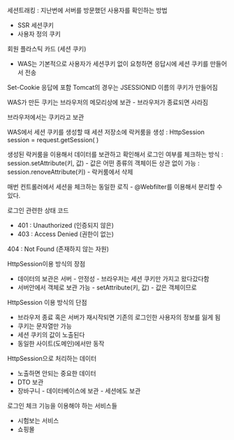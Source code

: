 세션트래킹 
: 지난번에 서버를 방문했던 사용자를 확인하는 방법

- SSR 세션쿠키
- 사용자 정의 쿠키

회원 플라스틱 카드 (세션 쿠키)
- WAS는 기본적으로 사용자가 세션쿠키 없이 요청하면 응답시에 세션 쿠키를 만들어서 전송

Set-Cookie 응답에 포함
Tomcat의 경우는 JSESSIONID 이름의 쿠키가 만들어짐

WAS가 만든 쿠키는 브라우저의 메모리상에 보관 - 브라우저가 종료되면 사라짐

브라우저에서는 쿠키라고 보관

WAS에서 세션 쿠키를 생성할 때 세션 저장소에 락커룸을 생성 
: HttpSession session = request.getSession( )

생성된 락커룸을 이용해서 데이터를 보관하고 확인해서 로그인 여부를 체크하는 방식
: session.setAttribute(키, 값) - 값은 어떤 종류의 객체이든 상관 없이 가능
: session.renoveAttribute(키) - 락커룸에서 삭제

매번 컨트롤러에서 세션을 체크하는 동일한 로직 - @Webfilter를 이용해서 분리할 수 있다.

로그인 관련한 상태 코드
- 401 : Unauthorized (인증되지 않은)
- 403 : Access Denied (권한이 없는)

404 : Not Found (존재하지 않는 자원)

HttpSession이용 방식의 장점
- 데이터의 보관은 서버 - 안정성 - 브라우저는 세션 쿠키만 가지고 왔다갔다함
- 서버안에서 객체로 보관 가능 - setAttribute(키, 값) - 값은 객체이므로

HttpSession 이용 방식의 단점
- 브라우저 종료 혹은 서버가 재시작되면 기존의 로그인한 사용자의 정보를 잃게 됨
- 쿠키는 문자열만 가능
- 세션 쿠키의 값이 노출된다
- 동일한 사이트(도메인)에서만 동작

HttpSession으로 처리하는 데이터
- 노출하면 안되는 중요한 데이터
- DTO 보관
- 장바구니 - 데이터베이스에 보관 - 세션에도 보관

로그인 체크 기능을 이용해야 하는 서비스들
- 시험보는 서비스
- 쇼핑몰










